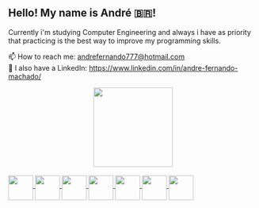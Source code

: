 ## Hello! My name is André 🇧🇷!

Currently i'm studying Computer Engineering and always i have as priority
that practicing is the best way to improve my programming skills.

:mailbox: How to reach me: andrefernando777@hotmail.com                                  
📔 I also have a LinkedIn: https://www.linkedin.com/in/andre-fernando-machado/
  
<div align="center">
  <a href="https://github.com/AndreFernandoM">
  <img height="160em" src="https://github-readme-stats.vercel.app/api?username=AndreFernandoM&show_icons=true&theme=dark&include_all_commits=true&count_private=true"/>
 
</div>

  
  <div style="display: inline_block"><br> 
    <img align="middle" height="50" width="50" src="https://cdn.jsdelivr.net/gh/devicons/devicon/icons/python/python-original.svg" />
    <img align="middle" height="50" width="50" src="https://cdn.jsdelivr.net/gh/devicons/devicon/icons/c/c-original.svg" />
    <img align="middle" height="50" width="50" src="https://cdn.jsdelivr.net/gh/devicons/devicon/icons/r/r-original.svg" />
    <img align="middle" height="50" width="50" src="https://cdn.jsdelivr.net/gh/devicons/devicon/icons/linux/linux-original.svg" />
    <img align="middle" height="50" width="50" src="https://cdn.jsdelivr.net/gh/devicons/devicon/icons/vscode/vscode-original.svg" />
    <img align="middle" height="50" width="50" src="https://cdn.jsdelivr.net/gh/devicons/devicon/icons/html5/html5-original.svg" />
    <img align="middle" height="50" width="50"src="https://cdn.jsdelivr.net/gh/devicons/devicon/icons/css3/css3-original.svg" />
   

